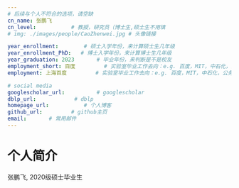 ```yaml
---
# 后续与个人不符合的选项，请空缺
cn_name: 张鹏飞
cn_level:           # 教授，研究员（博士生,硕士生不用填
# img: ./images/people/CaoZhenwei.jpg # 头像链接

year_enrollment:        # 硕士入学年份，来计算硕士生几年级
year_enrollment_PhD:   # 博士入学年份，来计算博士生几年级
year_graduation: 2023       # 毕业年份，来判断是不是校友
employment_short: 百度         # 实验室毕业工作去向：e.g. 百度，MIT，中石化，公务员
employment: 上海百度         # 实验室毕业工作去向：e.g. 百度，MIT，中石化，公务员

# social media
googlescholar_url:          # googlescholar
dblp_url:            # dblp
homepage_url:           # 个人博客
github_url:         # github主页
email:       # 常用邮件
---
```


# 个人简介

张鹏飞, 2020级硕士毕业生